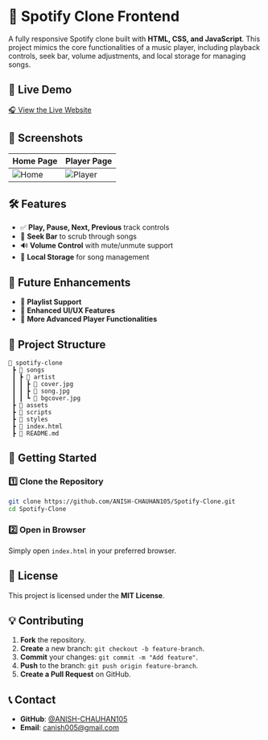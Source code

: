 # 🎵 Spotify Clone Frontend

A fully responsive Spotify clone built with **HTML, CSS, and JavaScript**. This project mimics the core functionalities of a music player, including playback controls, seek bar, volume adjustments, and local storage for managing songs.

## 🔗 Live Demo

[🎧 View the Live Website](https://your-live-demo-link.com)

## 📸 Screenshots

| Home Page | Player Page |
| --------- | ---------- |
| ![Home](img/project1.jpg) | ![Player](img/project2.jpg) |

## 🛠️ Features

- ✅ **Play, Pause, Next, Previous** track controls
- 🎵 **Seek Bar** to scrub through songs
- 🔊 **Volume Control** with mute/unmute support
- 📂 **Local Storage** for song management

## 🚀 Future Enhancements

- 🔹 **Playlist Support**
- 🔹 **Enhanced UI/UX Features**
- 🔹 **More Advanced Player Functionalities**

## 📂 Project Structure

```
📁 spotify-clone
 ┣ 📂 songs
 ┃ ┣ 📂 artist
 ┃ ┃ ┣ 📄 cover.jpg
 ┃ ┃ ┣ 📄 song.jpg
 ┃ ┃ ┗ 📄 bgcover.jpg
 ┣ 📂 assets
 ┣ 📂 scripts
 ┣ 📂 styles
 ┣ 📄 index.html
 ┣ 📄 README.md
```

## 🚀 Getting Started

### 1️⃣ Clone the Repository

```sh
git clone https://github.com/ANISH-CHAUHAN105/Spotify-Clone.git
cd Spotify-Clone
```

### 2️⃣ Open in Browser
Simply open `index.html` in your preferred browser.

## 📜 License

This project is licensed under the **MIT License**.

## 💡 Contributing

1. **Fork** the repository.
2. **Create** a new branch: `git checkout -b feature-branch`.
3. **Commit** your changes: `git commit -m "Add feature"`.
4. **Push** to the branch: `git push origin feature-branch`.
5. **Create a Pull Request** on GitHub.

## 📞 Contact

- **GitHub**: [@ANISH-CHAUHAN105](https://github.com/ANISH-CHAUHAN105)
- **Email**: [canish005@gmail.com](mailto:canish005@gmail.com)

